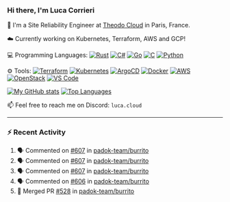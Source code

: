 ### Hi there, I'm Luca Corrieri

👋 I'm a Site Reliability Engineer at [Theodo Cloud](https://cloud.theodo.com/) in Paris, France.

☁️ Currently working on Kubernetes, Terraform, AWS and GCP!

💻 Programming Languages:
[![Rust](https://img.shields.io/badge/Rust-c14566?style=flat-square&logo=rust&logoColor=white)](#)
[![C#](https://img.shields.io/badge/C%23-1e9e25.svg?style=flat-square&logo=c%20sharp&logoColor=white)](#)
[![Go](https://img.shields.io/badge/Go-007d9c?style=flat-square&logo=go&logoColor=white)](#)
[![C](https://img.shields.io/badge/C-2570ae.svg?style=flat-square&logo=c&logoColor=white)](#)
[![Python](https://img.shields.io/badge/Python-3b78a7.svg?style=flat-square&logo=python&logoColor=white)](#)

⚙️ Tools:
[![Terraform](https://img.shields.io/badge/Terraform-7B42BC?style=flat-square&logo=terraform&logoColor=white)](#)
[![Kubernetes](https://img.shields.io/badge/Kubernetes-326CE5?style=flat-square&logo=kubernetes&logoColor=white)](#)
[![ArgoCD](https://img.shields.io/badge/ArgoCD-009485?style=flat-square&logo=argo&logoColor=white)](#)
[![Docker](https://img.shields.io/badge/Docker-2496ED?style=flat-square&logo=docker&logoColor=white)](#)
[![AWS](https://img.shields.io/badge/AWS-232F3E?style=flat-square&logo=amazonaws&logoColor=white)](#)
[![OpenStack](https://img.shields.io/badge/OpenStack-ED1944?style=flat-square&logo=openstack&logoColor=white)](#)
[![VS Code](https://img.shields.io/badge/VS%20Code-007ACC?style=flat-square&logo=visualstudiocode&logoColor=white)](#)

[![My GitHub stats](https://github-readme-stats.vercel.app/api?username=corrieriluca&hide_rank=true&count_private=true&include_all_commits=true&show_icons=true&theme=github_dark)](#)
[![Top Languages](https://github-readme-stats.vercel.app/api/top-langs/?username=corrieriluca&layout=compact&theme=github_dark)](#)

📫 Feel free to reach me on Discord: `luca.cloud`

---

### :zap: Recent Activity

<!--START_SECTION:activity-->
1. 🗣 Commented on [#607](https://github.com/padok-team/burrito/pull/607#issuecomment-2909175773) in [padok-team/burrito](https://github.com/padok-team/burrito)
2. 🗣 Commented on [#607](https://github.com/padok-team/burrito/pull/607#issuecomment-2909074434) in [padok-team/burrito](https://github.com/padok-team/burrito)
3. 🗣 Commented on [#607](https://github.com/padok-team/burrito/pull/607#issuecomment-2907973289) in [padok-team/burrito](https://github.com/padok-team/burrito)
4. 🗣 Commented on [#606](https://github.com/padok-team/burrito/issues/606#issuecomment-2906821034) in [padok-team/burrito](https://github.com/padok-team/burrito)
5. 🎉 Merged PR [#528](https://github.com/padok-team/burrito/pull/528) in [padok-team/burrito](https://github.com/padok-team/burrito)
<!--END_SECTION:activity-->
